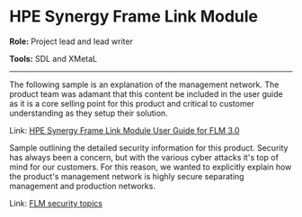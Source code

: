 

# HPE Synergy Frame Link Module

**Role:** Project lead and lead writer

**Tools:** SDL and XMetaL

------

The following sample is an explanation of the management network. The product team was adamant that this content be included in the user guide as it is a core selling point for this product and critical to customer understanding as they setup their solution.

Link: [HPE Synergy Frame Link Module User Guide for FLM 3.0](https://chriskpeterson.github.io/vuepress2/public/FLMguide.pdf)



Sample outlining the detailed security information for this product. Security has always been a concern, but with the various cyber attacks it's top of mind for our customers. For this reason, we wanted to explicitly explain how the product's management network is highly secure separating management and production networks.

Link: [FLM security topics](https://chriskpeterson.github.io/vuepress2/public/FLMsecurity.pdf)

